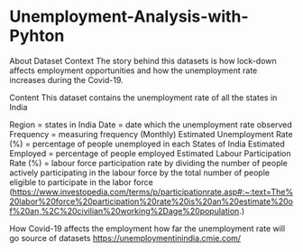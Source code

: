 # Unemployment-Analysis-with-Pyhton

About Dataset Context The story behind this datasets is how lock-down affects employment opportunities and how the unemployment rate increases during the Covid-19.

Content This dataset contains the unemployment rate of all the states in India

Region = states in India
Date = date which the unemployment rate observed
Frequency = measuring frequency (Monthly)
Estimated Unemployment Rate (%) = percentage of people unemployed in each States of India
Estimated Employed = percentage of people employed
Estimated Labour Participation Rate (%) = labour force participation rate by dividing the number of people actively participating in the labour force by the total number of people eligible to participate in the labor force
(https://www.investopedia.com/terms/p/participationrate.asp#:~:text=The%20labor%20force%20participation%20rate%20is%20an%20estimate%20of%20an,%2C%20civilian%20working%2Dage%20population.)

How Covid-19 affects the employment
how far the unemployment rate will go
source of datasets
https://unemploymentinindia.cmie.com/
